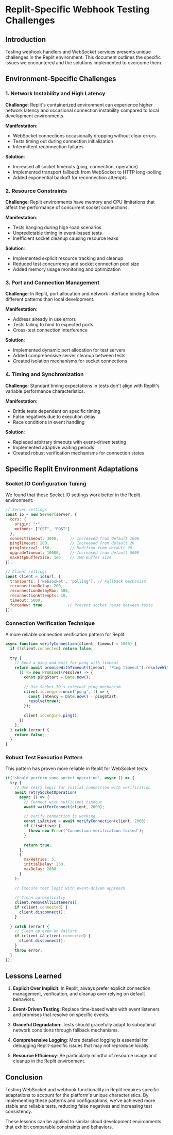 # Replit-Specific Webhook Testing Challenges

## Introduction

Testing webhook handlers and WebSocket services presents unique challenges in the Replit environment. This document outlines the specific issues we encountered and the solutions implemented to overcome them.

## Environment-Specific Challenges

### 1. Network Instability and High Latency

**Challenge**: Replit's containerized environment can experience higher network latency and occasional connection instability compared to local development environments.

**Manifestation**: 
- WebSocket connections occasionally dropping without clear errors
- Tests timing out during connection initialization
- Intermittent reconnection failures

**Solution**: 
- Increased all socket timeouts (ping, connection, operation)
- Implemented transport fallback from WebSocket to HTTP long-polling
- Added exponential backoff for reconnection attempts

### 2. Resource Constraints

**Challenge**: Replit environments have memory and CPU limitations that affect the performance of concurrent socket connections.

**Manifestation**:
- Tests hanging during high-load scenarios
- Unpredictable timing in event-based tests
- Inefficient socket cleanup causing resource leaks

**Solution**:
- Implemented explicit resource tracking and cleanup
- Reduced test concurrency and socket connection pool size
- Added memory usage monitoring and optimization

### 3. Port and Connection Management

**Challenge**: In Replit, port allocation and network interface binding follow different patterns than local development.

**Manifestation**:
- Address already in use errors
- Tests failing to bind to expected ports
- Cross-test connection interference

**Solution**:
- Implemented dynamic port allocation for test servers
- Added comprehensive server cleanup between tests
- Created isolation mechanisms for socket connections

### 4. Timing and Synchronization

**Challenge**: Standard timing expectations in tests don't align with Replit's variable performance characteristics.

**Manifestation**:
- Brittle tests dependent on specific timing
- False negatives due to execution delay
- Race conditions in event handling

**Solution**:
- Replaced arbitrary timeouts with event-driven testing
- Implemented adaptive waiting periods
- Created robust verification mechanisms for connection states

## Specific Replit Environment Adaptations

### Socket.IO Configuration Tuning

We found that these Socket.IO settings work better in the Replit environment:

```javascript
// Server settings
const io = new Server(server, {
  cors: {
    origin: "*",
    methods: ["GET", "POST"]
  },
  connectTimeout: 3000,     // Increased from default 1000
  pingTimeout: 200,         // Increased from default 20
  pingInterval: 150,        // Modified from default 25
  upgradeTimeout: 10000,    // Increased from default 5000
  maxHttpBufferSize: 1e6    // 1MB buffer size
});

// Client settings
const client = io(url, {
  transports: ['websocket', 'polling'], // Fallback mechanism
  reconnectionDelay: 200,
  reconnectionDelayMax: 500,
  reconnectionAttempts: 10,
  timeout: 5000,
  forceNew: true           // Prevent socket reuse between tests
});
```

### Connection Verification Technique

A more reliable connection verification pattern for Replit:

```javascript
async function verifyConnection(client, timeout = 1000) {
  if (!client.connected) return false;
  
  try {
    // Send a ping and wait for pong with timeout
    return await promiseWithTimeout(timeout, "Ping timeout").resolveWith(
      () => new Promise((resolve) => {
        const pingStart = Date.now();
        
        // Use Socket.IO's internal ping mechanism
        client.io.engine.once('pong', () => {
          const latency = Date.now() - pingStart;
          resolve(true);
        });
        
        client.io.engine.ping();
      })
    );
  } catch (error) {
    return false;
  }
}
```

### Robust Test Execution Pattern

This pattern has proven more reliable in Replit for WebSocket tests:

```javascript
it('should perform some socket operation', async () => {
  try {
    // Use retry logic for initial connection with verification
    await retrySocketOperation(
      async () => {
        // Connect with sufficient timeout
        await waitForConnect(client, 2000);
        
        // Verify connection is working
        const isActive = await verifyConnection(client, 2000);
        if (!isActive) {
          throw new Error('Connection verification failed');
        }
        
        return true;
      },
      {
        maxRetries: 5,
        initialDelay: 250,
        maxDelay: 2000
      }
    );
    
    // Execute test logic with event-driven approach
    
    // Clean up explicitly
    client.removeAllListeners();
    if (client.connected) {
      client.disconnect();
    }
    
  } catch (error) {
    // Clean up even on failure
    if (client && client.connected) {
      client.disconnect();
    }
    throw error;
  }
});
```

## Lessons Learned

1. **Explicit Over Implicit**: In Replit, always prefer explicit connection management, verification, and cleanup over relying on default behaviors.

2. **Event-Driven Testing**: Replace time-based waits with event listeners and promises that resolve on specific events.

3. **Graceful Degradation**: Tests should gracefully adapt to suboptimal network conditions through fallback mechanisms.

4. **Comprehensive Logging**: More detailed logging is essential for debugging Replit-specific issues that may not reproduce locally.

5. **Resource Efficiency**: Be particularly mindful of resource usage and cleanup in the Replit environment.

## Conclusion

Testing WebSocket and webhook functionality in Replit requires specific adaptations to account for the platform's unique characteristics. By implementing these patterns and configurations, we've achieved more stable and reliable tests, reducing false negatives and increasing test consistency.

These lessons can be applied to similar cloud development environments that exhibit comparable constraints and behaviors.